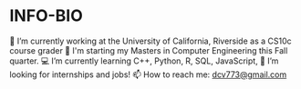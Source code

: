 # INFO-BIO

🧠 I’m currently working at the University of California, Riverside as a CS10c course grader
👀 I'm starting my Masters in Computer Engineering this Fall quarter.
💻 I’m currently learning C++, Python, R, SQL, JavaScript,
🤔 I’m looking for internships and jobs!
📫 How to reach me: dcv773@gmail.com

